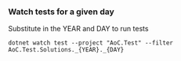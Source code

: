 ### Watch tests for a given day
Substitute in the YEAR and DAY to run tests
```
dotnet watch test --project "AoC.Test" --filter AoC.Test.Solutions._{YEAR}._{DAY}
```